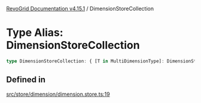 [RevoGrid Documentation v4.15.1](README.md) / DimensionStoreCollection

# Type Alias: DimensionStoreCollection

```ts
type DimensionStoreCollection: { [T in MultiDimensionType]: DimensionStore };
```

## Defined in

[src/store/dimension/dimension.store.ts:19](https://github.com/revolist/revogrid/blob/9d06c9d1de184a8cd977144efe5186ec5a7312cb/src/store/dimension/dimension.store.ts#L19)
